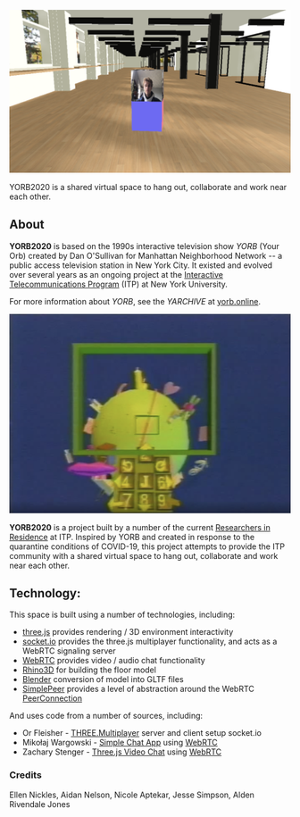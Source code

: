 ![image of 3D environment with one person in it](docs/images/yorb-2020.png "YORB 2020")


YORB2020 is a shared virtual space to hang out, collaborate and work near each other.  

## About

**YORB2020** is based on the 1990s interactive television show *YORB* (Your Orb) created by Dan O'Sullivan for Manhattan Neighborhood Network -- a public access television station in New York City.  It existed and evolved over several years as an ongoing project at the [Interactive Telecommunications Program](https://tisch.nyu.edu/itp) (ITP) at New York University.  

For more information about *YORB*, see the *YARCHIVE* at [yorb.online](yorb.online).

![image of YORB television show](docs/images/yorb.png "YORB")

**YORB2020** is a project built by a number of the current [Researchers in Residence](https://itp.nyu.edu/residents/) at ITP.  Inspired by YORB and created in response to the quarantine conditions of COVID-19, this project attempts to provide the ITP community with a shared virtual space to hang out, collaborate and work near each other.  


## Technology:

This space is built using a number of technologies, including:

* [three.js](https://threejs.org/) provides rendering / 3D environment interactivity
* [socket.io](https://socket.io/) provides the three.js multiplayer functionality, and acts as a WebRTC signaling server
* [WebRTC](https://developer.mozilla.org/en-US/docs/Web/API/WebRTC_API) provides video / audio chat functionality
* [Rhino3D](https://www.rhino3d.com/) for building the floor model
* [Blender](blender.org) conversion of model into GLTF files
* [SimplePeer](https://github.com/feross/simple-peer) provides a level of abstraction around the WebRTC [PeerConnection](https://developer.mozilla.org/en-US/docs/Web/API/RTCPeerConnection)


And uses code from a number of sources, including: 

* Or Fleisher - [THREE.Multiplayer](https://github.com/juniorxsound/THREE.Multiplayer) server and client setup socket.io
* Mikołaj Wargowski - [Simple Chat App](https://github.com/Miczeq22/simple-chat-app) using [WebRTC](https://developer.mozilla.org/en-US/docs/Web/API/WebRTC_API)
* Zachary Stenger - [Three.js Video Chat](https://github.com/zacharystenger/three-js-video-chat) using [WebRTC](https://developer.mozilla.org/en-US/docs/Web/API/WebRTC_API)


### Credits

Ellen Nickles, Aidan Nelson, Nicole Aptekar, Jesse Simpson, Alden Rivendale Jones


